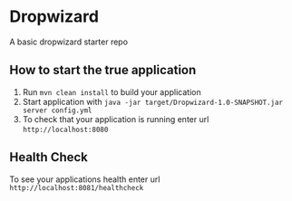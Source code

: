 
# Dropwizard
A basic dropwizard starter repo

How to start the true application
---

1. Run `mvn clean install` to build your application
1. Start application with `java -jar target/Dropwizard-1.0-SNAPSHOT.jar server config.yml`
1. To check that your application is running enter url `http://localhost:8080`

Health Check
---

To see your applications health enter url `http://localhost:8081/healthcheck`
